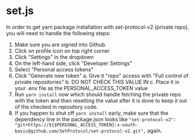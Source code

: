 # set.js

In order to get yarn package installation with set-protocol-v2 (private repo), you will need to handle the following steps:

1. Make sure you are signed into Github.
2. Click on profile icon on top right corner
3. Click "Settings" in the dropdown
4. On the left-hand side, click "Developer Settings"
5. Select "Personal access tokens"
6. Click "Generate new token"
  a. Give it "repo" access with "Full control of private repositories"
  b. DO NOT CHECK THIS VALUE IN
  c. Place it in your .env file as the PERSONAL_ACCESS_TOKEN value
7. Run `yarn install` now which should handle fetching the private repo with the token and then resetting the value after it is done to keep it out of the checked in repository code.
8. If you happen to shut off `yarn install` early, make sure that the dependency line in the package.json looks like `"set-protocol-v2": "git+https://${$PERSONAL_ACCESS_TOKEN}:x-oauth-basic@github.com/SetProtocol/set-protocol-v2.git",` again.

